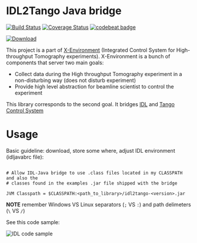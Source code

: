 # IDL2Tango Java bridge

[![Build Status](https://travis-ci.org/hzg-wpi/idl2tango.svg?branch=master)](https://travis-ci.org/hzg-wpi/idl2tango)
[![Coverage Status](https://coveralls.io/repos/github/hzg-wpi/idl2tango/badge.svg?branch=master)](https://coveralls.io/github/hzg-wpi/idl2tango?branch=master)
[![codebeat badge](https://codebeat.co/badges/f695b1cf-2cd1-4298-a72d-2466444a44c3)](https://codebeat.co/projects/github-com-xenvhzg-idl2tango-master)

[![Download](https://img.shields.io/github/release/hzg-wpi/idl2tango.svg?style=flat)](https://github.com/hzg-wpi/idl2tango/releases/latest)

This project is a part of [X-Environment](http://www.github.com/waltz-controls/xenv) (Integrated Control System for High-throughput Tomography experiments). X-Environment is a bunch of components that server two main goals:

* Collect data during the High throughput Tomography experiment in a non-disturbing way (does not disturb experiment)
* Provide high level abstraction for beamline scientist to control the experiment

This library corresponds to the second goal. It bridges [IDL](http://www.harrisgeospatial.com/ProductsandTechnology/Software/IDL.aspx) and [Tango Control System](http://www.tango-controls.org)

# Usage

Basic guideline: download, store some where, adjust IDL environment (idljavabrc file):

```

# Allow IDL-Java bridge to use .class files located in my CLASSPATH and also the
# classes found in the examples .jar file shipped with the bridge

JVM Classpath = $CLASSPATH:<path_to_library>/idl2tango-<version>.jar
```

__NOTE__ remember Windows VS Linux separators (`;` VS `:`) and path delimeters (`\` VS `/`)

See this code sample:

![IDL code sample](idlcodesample.png)

